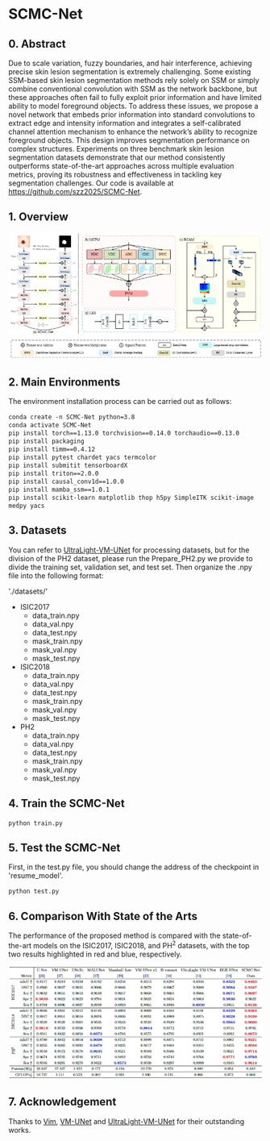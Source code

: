 # SCMC-Net

## 0. Abstract

Due to scale variation, fuzzy boundaries, and hair interference, achieving precise skin lesion segmentation is extremely challenging. Some existing SSM-based skin lesion segmentation methods rely solely on SSM or simply combine conventional convolution with SSM as the network backbone, but these approaches often fail to fully exploit prior information and have limited ability to model foreground objects. To address these issues, we propose a novel network that embeds prior information into standard convolutions to extract edge and intensity information and integrates a self-calibrated channel attention mechanism to enhance the network’s ability to recognize foreground objects. This design improves segmentation performance on complex structures. Experiments on three benchmark skin lesion segmentation datasets demonstrate that our method consistently outperforms state-of-the-art approaches across multiple evaluation metrics, proving its robustness and effectiveness in tackling key segmentation challenges. Our code is available at https://github.com/szz2025/SCMC-Net.



## 1. Overview

<div align="center">
<img src="Figs/SCMC-Net.png" />
</div>



## 2. Main Environments

The environment installation process can be carried out as follows:

```
conda create -n SCMC-Net python=3.8
conda activate SCMC-Net
pip install torch==1.13.0 torchvision==0.14.0 torchaudio==0.13.0 
pip install packaging
pip install timm==0.4.12
pip install pytest chardet yacs termcolor
pip install submitit tensorboardX
pip install triton==2.0.0
pip install causal_conv1d==1.0.0  
pip install mamba_ssm==1.0.1
pip install scikit-learn matplotlib thop h5py SimpleITK scikit-image medpy yacs
```



## 3. Datasets

You can refer to [UltraLight-VM-UNet](https://github.com/wurenkai/UltraLight-VM-UNet) for processing datasets, but for the division of the PH2 dataset, please run the Prepare_PH2.py we provide to divide the training set, validation set, and test set. Then organize the .npy file into the following format:

'./datasets/'

- ISIC2017
  - data_train.npy
  - data_val.npy
  - data_test.npy
  - mask_train.npy
  - mask_val.npy
  - mask_test.npy
- ISIC2018
  - data_train.npy
  - data_val.npy
  - data_test.npy
  - mask_train.npy
  - mask_val.npy
  - mask_test.npy
- PH2
  - data_train.npy
  - data_val.npy
  - data_test.npy
  - mask_train.npy
  - mask_val.npy
  - mask_test.npy



## 4. Train the SCMC-Net

```
python train.py
```



## 5. Test the SCMC-Net 

First, in the test.py file, you should change the address of the checkpoint in 'resume_model'.

```
python test.py
```



## 6. Comparison With State of the Arts

The performance of the proposed method is compared with the state-of-the-art models on the ISIC2017, ISIC2018, and $\text{PH}^2$ datasets, with the top two results highlighted in red and blue, respectively.

<div align="center">
<img src="Figs/Table1.png" />
</div>



## 7. Acknowledgement

Thanks to [Vim](https://github.com/hustvl/Vim), [VM-UNet](https://github.com/JCruan519/VM-UNet) and [UltraLight-VM-UNet](https://github.com/wurenkai/UltraLight-VM-UNet) for their outstanding works.
